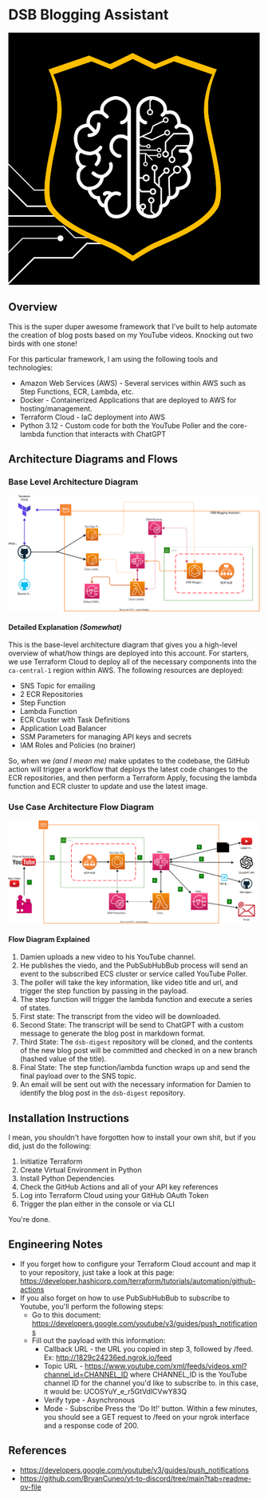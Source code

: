 # DSB Blogging Assistant

<p align="center"><img src="./docs/images/logo.svg" /></p>

## Overview

This is the super duper awesome framework that I've built to help automate the creation of blog posts based on my YouTube videos. Knocking out two birds with one stone!

For this particular framework, I am using the following tools and technologies:

- Amazon Web Services (AWS) - Several services within AWS such as Step Functions, ECR, Lambda, etc.
- Docker - Containerized Applications that are deployed to AWS for hosting/management.
- Terraform Cloud - IaC deployment into AWS
- Python 3.12 - Custom code for both the YouTube Poller and the core-lambda function that interacts with ChatGPT

## Architecture Diagrams and Flows

### Base Level Architecture Diagram

![Base Architecture Diagram](./docs/images/architecture.drawio.svg)

#### Detailed Explanation _(Somewhat)_

This is the base-level architecture diagram that gives you a high-level overview of what/how things are deployed into this account. For starters, we use Terraform Cloud to deploy all of the necessary components into the `ca-central-1` region within AWS. The following resources are deployed:

- SNS Topic for emailing
- 2 ECR Repositories
- Step Function
- Lambda Function
- ECR Cluster with Task Definitions
- Application Load Balancer
- SSM Parameters for managing API keys and secrets
- IAM Roles and Policies (no brainer)

So, when we _(and I mean me)_ make updates to the codebase, the GitHub action will trigger a workflow that deploys the latest code changes to the ECR repositories, and then perform a Terraform Apply, focusing the lambda function and ECR cluster to update and use the latest image.

### Use Case Architecture Flow Diagram

![Flow Diagram - the awesomeness!](./docs/images/flow.drawio.svg)

#### Flow Diagram Explained

1. Damien uploads a new video to his YouTube channel.
1. He publishes the viedo, and the PubSubHubBub process will send an event to the subscribed ECS cluster or service called YouTube Poller.
1. The poller will take the key information, like video title and url, and trigger the step function by passing in the payload.
1. The step function will trigger the lambda function and execute a series of states.
1. First state: The transcript from the video will be downloaded.
1. Second State: The transcript will be send to ChatGPT with a custom message to generate the blog post in markdown format.
1. Third State: The `dsb-digest` repository will be cloned, and the contents of the new blog post will be committed and checked in on a new branch (hashed value of the title).
1. Final State: The step function/lambda function wraps up and send the final payload over to the SNS topic.
1. An email will be sent out with the necessary information for Damien to identify the blog post in the `dsb-digest` repository.

## Installation Instructions

I mean, you shouldn't have forgotten how to install your own shit, but if you did, just do the following:

1. Initiatize Terraform
1. Create Virtual Environment in Python
1. Install Python Dependencies
1. Check the GitHub Actions and all of your API key references
1. Log into Terraform Cloud using your GitHub OAuth Token
1. Trigger the plan either in the console or via CLI

You're done.

## Engineering Notes

- If you forget how to configure your Terraform Cloud account and map it to your repository, just take a look at this page: <https://developer.hashicorp.com/terraform/tutorials/automation/github-actions>
- If you also forget on how to use PubSubHubBub to subscribe to Youtube, you'll perform the following steps:
  - Go to this document: <https://developers.google.com/youtube/v3/guides/push_notifications>
  - Fill out the payload with this information:
    - Callback URL - the URL you copied in step 3, followed by /feed. Ex: <http://1829c24236ed.ngrok.io/feed>
    - Topic URL - <https://www.youtube.com/xml/feeds/videos.xml?channel_id=CHANNEL_ID> where CHANNEL_ID is the YouTube channel ID for the channel you'd like to subscribe to. in this case, it would be: UCOSYuY_e_r5GtVdlCVwY83Q
    - Verify type - Asynchronous
    - Mode - Subscribe Press the 'Do It!' button. Within a few minutes, you should see a GET request to /feed on your ngrok interface and a response code of 200.

## References

- <https://developers.google.com/youtube/v3/guides/push_notifications>
- <https://github.com/BryanCuneo/yt-to-discord/tree/main?tab=readme-ov-file>
